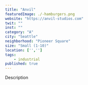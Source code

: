```yaml
---
title: "Anvil"
featuredImage: ./-hamburgers.png
website: "https://anvil-studios.com"
twit: ""
inst: ""
category: "A"
city: "Seattle"
neighborhood: "Pioneer Square"
size: "Small (1-10)"
location: ['','']
tags:
    - industrial
published: true
---
```


Description
